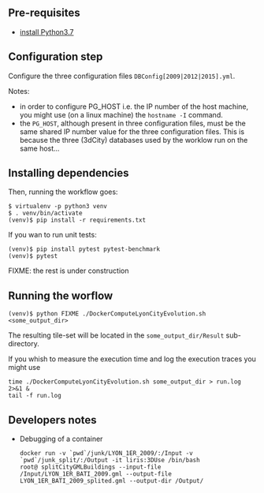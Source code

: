 ## Pre-requisites
 - [install Python3.7](https://www.python.org/)

## Configuration step
Configure the three configuration files `DBConfig[2009|2012|2015].yml`.

Notes:
 * in order to configure PG_HOST i.e. the IP number of the host machine, you might use (on a linux machine) the `hostname -I` command.
 * the `PG_HOST`, although present in three configuration files, must be the same shared IP number value for the three configuration files. This is because the three (3dCity) databases used by the worklow run on the same host...

## Installing dependencies
Then, running the workflow goes:
```
$ virtualenv -p python3 venv
$ . venv/bin/activate
(venv)$ pip install -r requirements.txt
```
If you wan to run unit tests:
```
(venv)$ pip install pytest pytest-benchmark
(venv)$ pytest
```

FIXME: the rest is under construction

## Running the worflow
```
(venv)$ python FIXME ./DockerComputeLyonCityEvolution.sh <some_output_dir>
```
The resulting tile-set will be located in the `some_output_dir/Result` sub-directory.

If you whish to measure the execution time and log the execution traces you might use
```
time ./DockerComputeLyonCityEvolution.sh some_output_dir > run.log 2>&1 &
tail -f run.log
```

## Developers notes
 * Debugging of a container
   ```
   docker run -v `pwd`/junk/LYON_1ER_2009/:/Input -v `pwd`/junk_split/:/Output -it liris:3DUse /bin/bash
   root@ splitCityGMLBuildings --input-file /Input/LYON_1ER_BATI_2009.gml --output-file LYON_1ER_BATI_2009_splited.gml --output-dir /Output/
   ```

